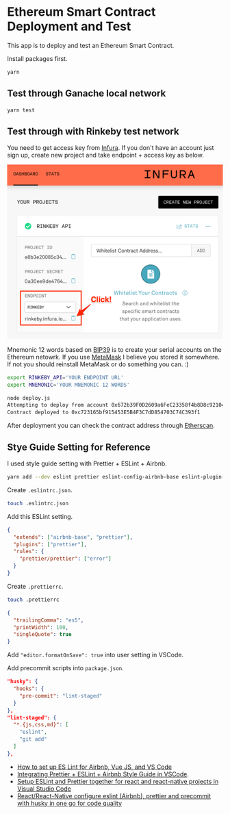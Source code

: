 # Ethereum Smart Contract Deployment and Test

This app is to deploy and test an Ethereum Smart Contract.

Install packages first.

```sh
yarn
```

## Test through Ganache local network

```sh
yarn test
```

## Test through with Rinkeby test network

You need to get access key from [Infura](https://infura.io/).
If you don't have an account just sign up, create new project and take endpoint + access key as below.

![Infura](./readme/infura.png)

Mnemonic 12 words based on [BIP39](https://github.com/bitcoin/bips/blob/master/bip-0039.mediawiki) is to create your serial accounts on the Ethereum netowrk. If you use [MetaMask](https://metamask.io/) I believe you stored it somewhere. If not you should reinstall MetaMask or do something you can. :)

```sh
export RINKEBY_API='YOUR ENDPOINT URL'
export MNEMONIC='YOUR MNEMONIC 12 WORDS'
```

```sh
node deploy.js
Attempting to deploy from account 0x672b39F0D2609a6FeC23358f4b8D8c92104BAF56
Contract deployed to 0xc723165bf915453E5B4F3C7dD854703C74C393f1
```

After deployment you can check the contract address through [Etherscan](https://rinkeby.etherscan.io/address/0xc723165bf915453E5B4F3C7dD854703C74C393f1).

## Stye Guide Setting for Reference

I used style guide setting with Prettier + ESLint + Airbnb.

```sh
yarn add --dev eslint prettier eslint-config-airbnb-base eslint-plugin-import eslint-config-prettier eslint-plugin-prettier lint-staged husky
```

Create `.eslintrc.json`.

```sh
touch .eslintrc.json
```

Add this ESLint setting.

```json
{
  "extends": ["airbnb-base", "prettier"],
  "plugins": ["prettier"],
  "rules": {
    "prettier/prettier": ["error"]
  }
}
```

Create `.prettierrc`.

```sh
touch .prettierrc
```

```json
{
  "trailingComma": "es5",
  "printWidth": 100,
  "singleQuote": true
}
```

Add `"editor.formatOnSave": true` into user setting in VSCode.

Add precommit scripts into `package.json`.

```json
"husky": {
  "hooks": {
    "pre-commit": "lint-staged"
  }
},
"lint-staged": {
  "*.{js,css,md}": [
    "eslint",
    "git add"
  ]
},
```

- [How to set up ES Lint for Airbnb, Vue JS, and VS Code](https://medium.com/@agm1984/how-to-set-up-es-lint-for-airbnb-vue-js-and-vs-code-a5ef5ac671e8)
- [Integrating Prettier + ESLint + Airbnb Style Guide in VSCode](https://blog.echobind.com/integrating-prettier-eslint-airbnb-style-guide-in-vscode-47f07b5d7d6a).
- [Setup ESLint and Prettier together for react and react-native projects in Visual Studio Code](https://medium.com/appstud/setup-eslint-and-prettier-together-for-react-and-react-native-projects-in-visual-studio-code-78772d58358d)
- [React/React-Native configure eslint (Airbnb), prettier and precommit with husky in one go for code quality](https://medium.com/innow8/react-react-native-configure-eslint-airbnb-prettier-and-precommit-with-husky-in-one-go-for-code-e89363e5f17f)
